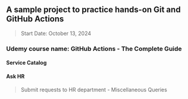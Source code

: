 ## A sample project to practice hands-on Git and GitHub Actions
> Start Date: October 13, 2024
### Udemy course name: GitHub Actions - The Complete Guide

#### Service Catalog

#### Ask HR
> Submit requests to HR department - Miscellaneous Queries